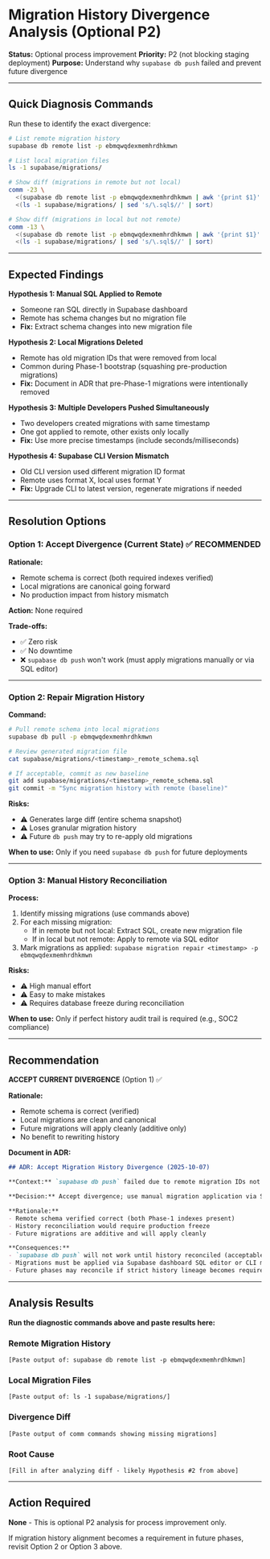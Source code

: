 # Migration History Divergence Analysis (Optional P2)

**Status:** Optional process improvement
**Priority:** P2 (not blocking staging deployment)
**Purpose:** Understand why `supabase db push` failed and prevent future divergence

---

## Quick Diagnosis Commands

Run these to identify the exact divergence:

```bash
# List remote migration history
supabase db remote list -p ebmqwqdexmemhrdhkmwn

# List local migration files
ls -1 supabase/migrations/

# Show diff (migrations in remote but not local)
comm -23 \
  <(supabase db remote list -p ebmqwqdexmemhrdhkmwn | awk '{print $1}' | sort) \
  <(ls -1 supabase/migrations/ | sed 's/\.sql$//' | sort)

# Show diff (migrations in local but not remote)
comm -13 \
  <(supabase db remote list -p ebmqwqdexmemhrdhkmwn | awk '{print $1}' | sort) \
  <(ls -1 supabase/migrations/ | sed 's/\.sql$//' | sort)
```

---

## Expected Findings

**Hypothesis 1: Manual SQL Applied to Remote**
- Someone ran SQL directly in Supabase dashboard
- Remote has schema changes but no migration file
- **Fix:** Extract schema changes into new migration file

**Hypothesis 2: Local Migrations Deleted**
- Remote has old migration IDs that were removed from local
- Common during Phase-1 bootstrap (squashing pre-production migrations)
- **Fix:** Document in ADR that pre-Phase-1 migrations were intentionally removed

**Hypothesis 3: Multiple Developers Pushed Simultaneously**
- Two developers created migrations with same timestamp
- One got applied to remote, other exists only locally
- **Fix:** Use more precise timestamps (include seconds/milliseconds)

**Hypothesis 4: Supabase CLI Version Mismatch**
- Old CLI version used different migration ID format
- Remote uses format X, local uses format Y
- **Fix:** Upgrade CLI to latest version, regenerate migrations if needed

---

## Resolution Options

### Option 1: Accept Divergence (Current State) ✅ RECOMMENDED

**Rationale:**
- Remote schema is correct (both required indexes verified)
- Local migrations are canonical going forward
- No production impact from history mismatch

**Action:** None required

**Trade-offs:**
- ✅ Zero risk
- ✅ No downtime
- ❌ `supabase db push` won't work (must apply migrations manually or via SQL editor)

---

### Option 2: Repair Migration History

**Command:**
```bash
# Pull remote schema into local migrations
supabase db pull -p ebmqwqdexmemhrdhkmwn

# Review generated migration file
cat supabase/migrations/<timestamp>_remote_schema.sql

# If acceptable, commit as new baseline
git add supabase/migrations/<timestamp>_remote_schema.sql
git commit -m "Sync migration history with remote (baseline)"
```

**Risks:**
- ⚠️ Generates large diff (entire schema snapshot)
- ⚠️ Loses granular migration history
- ⚠️ Future `db push` may try to re-apply old migrations

**When to use:** Only if you need `supabase db push` for future deployments

---

### Option 3: Manual History Reconciliation

**Process:**
1. Identify missing migrations (use commands above)
2. For each missing migration:
   - If in remote but not local: Extract SQL, create new migration file
   - If in local but not remote: Apply to remote via SQL editor
3. Mark migrations as applied: `supabase migration repair <timestamp> -p ebmqwqdexmemhrdhkmwn`

**Risks:**
- ⚠️ High manual effort
- ⚠️ Easy to make mistakes
- ⚠️ Requires database freeze during reconciliation

**When to use:** Only if perfect history audit trail is required (e.g., SOC2 compliance)

---

## Recommendation

**ACCEPT CURRENT DIVERGENCE** (Option 1) ✅

**Rationale:**
- Remote schema is correct (verified)
- Local migrations are clean and canonical
- Future migrations will apply cleanly (additive only)
- No benefit to rewriting history

**Document in ADR:**
```markdown
## ADR: Accept Migration History Divergence (2025-10-07)

**Context:** `supabase db push` failed due to remote migration IDs not present in local directory.

**Decision:** Accept divergence; use manual migration application via SQL editor or `supabase migration up` for local testing.

**Rationale:**
- Remote schema verified correct (both Phase-1 indexes present)
- History reconciliation would require production freeze
- Future migrations are additive and will apply cleanly

**Consequences:**
- `supabase db push` will not work until history reconciled (acceptable for Phase-1)
- Migrations must be applied via Supabase dashboard SQL editor or CLI migration up
- Future phases may reconcile if strict history lineage becomes requirement
```

---

## Analysis Results

**Run the diagnostic commands above and paste results here:**

### Remote Migration History
```
[Paste output of: supabase db remote list -p ebmqwqdexmemhrdhkmwn]
```

### Local Migration Files
```
[Paste output of: ls -1 supabase/migrations/]
```

### Divergence Diff
```
[Paste output of comm commands showing missing migrations]
```

### Root Cause
```
[Fill in after analyzing diff - likely Hypothesis #2 from above]
```

---

## Action Required

**None** - This is optional P2 analysis for process improvement only.

If migration history alignment becomes a requirement in future phases, revisit Option 2 or Option 3 above.
